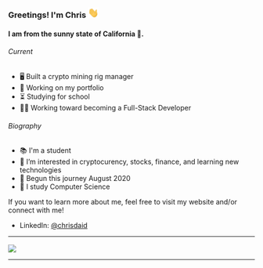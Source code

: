 ### Greetings! I'm Chris <img src="https://raw.githubusercontent.com/chrisdaid/chrisdaid/main/wave.gif" width="22px">

<h4>I am from the sunny state of California 🌴.</h4>

<h6>Current</h6>
<ul>
	<li>🖥️ Built a crypto mining rig manager</li>
	<li>💸 Working on my portfolio</li>
	<li>⏳ Studying for school</li>
	<li>👨‍💻 Working toward becoming a Full-Stack Developer</li>
</ul>

<h6>Biography</h6>
<ul>
	<li>📚 I'm a student</li>
	<li>👀 I’m interested in cryptocurency, stocks, finance, and learning new technologies</li>
	<li>🌱 Begun this journey August 2020</li>
	<li>🧠 I study Computer Science</li>
</ul>
If you want to learn more about me, feel free to visit my website and/or connect with me!

- LinkedIn: [@chrisdaid](https://linkedin.com/in/chrisdaid)

---

<a href="https://github.com/chrisdaid/">
<img align = "center" src="https://github-readme-stats.vercel.app/api?username=chrisdaid&show_icons=true&theme=ayu-mirage&count_private=true"></img>

</a>

---
